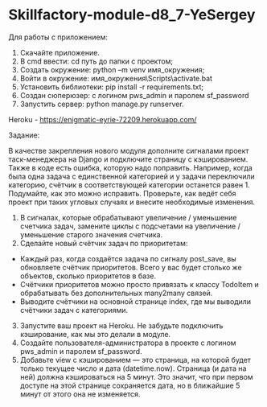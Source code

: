 # Skillfactory-module-d8_7-YeSergey
Для работы с приложением:
1. Скачайте приложение.
2. В cmd ввести: cd путь до папки с проектом;
3. Создать окружение: python –m venv имя_окружения;
4. Войти в окружение: имя_окружения\Scripts\activate.bat
5. Установить библиотеки: pip install -r requirements.txt;
6. Создан сюперюзер: с логином pws_admin и паролем sf_password
7. Запустить сервер: python manage.py runserver.

Heroku - https://enigmatic-eyrie-72209.herokuapp.com/

Задание:

В качестве закрепления нового модуля дополните сигналами проект таск-менеджера на Django и подключите страницу с кэшированием. Также в коде есть ошибка, которую надо поправить. Например, когда была одна задача с единственной категорией и у задачи переключили категорию, счётчик в соответствующей категории останется равен 1. Подумайте, как это можно исправить. Проверьте, как ведёт себя проект при таких угловых случаях и внесите необходимые изменения.

1. В сигналах, которые обрабатывают увеличение / уменьшение счетчика задач, замените циклы с подсчетами на увеличение / уменьшение старого значения счетчика.
2. Сделайте новый счётчик задач по приоритетам:
  - Каждый раз, когда создаётся задача по сигналу post_save, вы обновляете счётчик приоритетов. Всего у вас будет столько же объектов, сколько приоритетов в базе.
  - Счётчики приоритетов можно просто привязать к классу TodoItem и обрабатывать без дополнительных many2many связей.
  - Выводите счётчики на основной странице index, где мы выводили счётчики задач с категориями.
3. Запустите ваш проект на Heroku. Не забудьте подключить кэширование, как мы это делали в модуле.
4. Создайте пользователя-администратора в проекте с логином pws_admin и паролем sf_password.
5. Добавьте view с кэшированием — это страница, на которой будет только текущее число и дата (datetime.now). Страница (и дата на ней) должна кэшироваться на 5 минут. Это значит, что при первом доступе на этой странице сохраняется дата, но в ближайшие 5 минут от этого она не изменяется.
